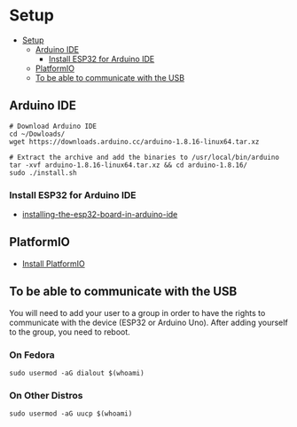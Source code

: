 # Setup
- [Setup](#setup)
  - [Arduino IDE](#arduino-ide)
    - [Install ESP32 for Arduino IDE](#install-esp32-for-arduino-ide)
  - [PlatformIO](#platformio)
  - [To be able to communicate with the USB](#to-be-able-to-communicate-with-the-usb)
## Arduino IDE

```shell
# Download Arduino IDE
cd ~/Dowloads/
wget https://downloads.arduino.cc/arduino-1.8.16-linux64.tar.xz

# Extract the archive and add the binaries to /usr/local/bin/arduino
tar -xvf arduino-1.8.16-linux64.tar.xz && cd arduino-1.8.16/
sudo ./install.sh
```

### Install ESP32 for Arduino IDE

- [installing-the-esp32-board-in-arduino-ide](https://randomnerdtutorials.com/installing-the-esp32-board-in-arduino-ide-windows-instructions/)

## PlatformIO

- [Install PlatformIO](https://platformio.org/install/ide?install=vscode)

## To be able to communicate with the USB

You will need to add your user to a group in order to have the rights to communicate with the device (ESP32 or Arduino Uno).
After adding yourself to the group, you need to reboot.

### On Fedora

```shell
sudo usermod -aG dialout $(whoami)
```

### On Other Distros

```shell
sudo usermod -aG uucp $(whoami)
```
